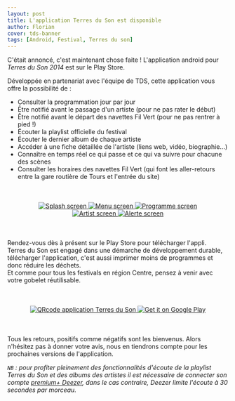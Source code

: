 ```yaml
---
layout: post
title: L'application Terres du Son est disponible
author: Florian
cover: tds-banner
tags: [Android, Festival, Terres du son]
---
```


C'était annoncé, c'est maintenant chose faite ! L'application android pour _Terres du Son 2014_ est sur le Play Store.

Développée en partenariat avec l'équipe de TDS, cette application vous offre la possibilité de :

 * Consulter la programmation jour par jour
 * Être notifié avant le passage d'un artiste (pour ne pas rater le début)
 * Être notifié avant le départ des navettes Fil Vert (pour ne pas rentrer à pied !)
 * Écouter la playlist officielle du festival
 * Écouter le dernier album de chaque artiste
 * Accéder à une fiche détaillée de l'artiste (liens web, vidéo, biographie…)
 * Connaître en temps réel ce qui passe et ce qui va suivre pour chacune des scènes
 * Consulter les horaires des navettes Fil Vert (qui font les aller-retours entre la gare routière de Tours et l'entrée du site)
 

<div style="text-align:center;margin:50px">
    <a href="/images/postTDS2/launch.png" data-lightbox="group-2" title="Splash screen de l'application" class="inlineBoxes">
        <img class="medium" src="/images/postTDS2/launch.png" alt="Splash screen"/>
    </a>
    <a href="/images/postTDS2/home.png" data-lightbox="group-2" title="Menu de l'application" class="inlineBoxes">
        <img class="medium" src="/images/postTDS2/home.png" alt="Menu screen"/>
    </a>
    <a href="/images/postTDS2/prog.png" data-lightbox="group-2" title="Programme par jour et par scène" class="inlineBoxes">
        <img class="medium" src="/images/postTDS2/prog.png" alt="Programme screen"/>
    </a>
    <a href="/images/postTDS2/artiste.png" data-lightbox="group-2" title="Une fiche artiste de l'application" class="inlineBoxes">
        <img class="medium" src="/images/postTDS2/artiste.png" alt="Artist screen"/>
    </a>
    <a href="/images/postTDS2/notifs.png" data-lightbox="group-2" title="Récap de notifications plannifiées pour les navettes" class="inlineBoxes">
        <img class="medium" src="/images/postTDS2/notifs.png" alt="Alerte screen"/>
    </a>
</div>


Rendez-vous dès à présent sur le Play Store pour télécharger l'appli.<br/> 
Terres du Son est engagé dans une démarche de développement durable, télécharger l'application, c'est aussi imprimer moins de programmes et donc réduire les déchets.<br/>
Et comme pour tous les festivals en région Centre, pensez à venir avec votre gobelet réutilisable.


<div style="text-align:center;margin:50px">
    <a href="https://play.google.com/store/apps/details?id=com.codetroopers.terresduson">
      <img class="medium" alt="QRcode application Terres du Son" src="/images/postTDS2/qrcode_playstore_tds.png" />
    </a>
    <a href="https://play.google.com/store/apps/details?id=com.codetroopers.terresduson">
      <img alt="Get it on Google Play" src="https://developer.android.com/images/brand/fr_generic_rgb_wo_60.png" />
    </a>
</div>


Tous les retours, positifs comme négatifs sont les bienvenus. Alors n'hésitez pas à donner votre avis, nous en tiendrons compte pour les prochaines versions de l'application.

_`NB` : pour profiter pleinement des fonctionnalités d'écoute de la playlist Terres du Son et des albums des artistes
il est nécessaire de connecter son compte <a href="http://www.deezer.com/offers/premiumplus">premium+ Deezer</a>, dans le cas contraire, Deezer limite l'écoute à 30 secondes par morceau._
 
